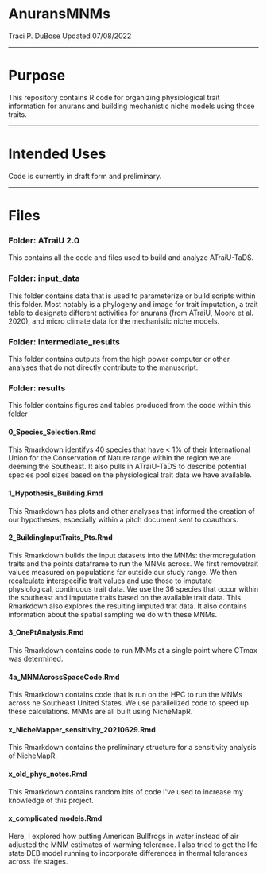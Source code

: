 # AnuransMNMs
Traci P. DuBose Updated 07/08/2022

-------------------------------

# Purpose

This repository contains R code for organizing physiological trait information for anurans and building mechanistic niche models using those traits. 

-------------------------------

# Intended Uses

Code is currently in draft form and preliminary.

-------------------------------

# Files


### Folder: ATraiU 2.0
This contains all the code and files used to build and analyze ATraiU-TaDS. 

### Folder: input_data
This folder contains data that is used to parameterize or build scripts within this folder. Most notably is a phylogeny and image for trait imputation, a trait table to designate different activities for anurans (from ATraiU, Moore et al. 2020), and micro climate data for the mechanistic niche models. 

### Folder: intermediate_results
This folder contains outputs from the high power computer or other analyses that do not directly contribute to the manuscript.

### Folder: results
This folder contains figures and tables produced from the code within this folder

#### 0_Species_Selection.Rmd
This Rmarkdown identifys 40 species that have < 1% of their International Union for the Conservation of Nature range within the region we are deeming the Southeast. It also pulls in ATraiU-TaDS to describe potential species pool sizes based on the physiological trait data we have available. 

#### 1_Hypothesis_Building.Rmd
This Rmarkdown has plots and other analyses that informed the creation of our hypotheses, especially within a pitch document sent to coauthors. 

#### 2_BuildingInputTraits_Pts.Rmd
This Rmarkdown builds the input datasets into the MNMs: thermoregulation traits and the points dataframe to run the MNMs across. We first removetrait values measured on populations far outside our study range. We then recalculate interspecific trait values and use those to imputate physiological, continuous trait data. We use the 36 species that occur within the southeast and imputate traits based on the available trait data. This Rmarkdown also explores the resulting imputed trat data. It also contains information about the spatial sampling we do with these MNMs.  

#### 3_OnePtAnalysis.Rmd
This Rmarkdown contains code to run MNMs at a single point where CTmax was determined.

#### 4a_MNMAcrossSpaceCode.Rmd
This Rmarkdown contains code that is run on the HPC to run the MNMs across he Southeast United States. We use parallelized code to speed up these calculations. MNMs are all built using NicheMapR.

#### x_NicheMapper_sensitivity_20210629.Rmd
This Rmarkdown contains the preliminary structure for a sensitivity analysis of NicheMapR.  

#### x_old_phys_notes.Rmd
This Rmarkdown contains random bits of code I've used to increase my knowledge of this project. 

#### x_complicated models.Rmd
Here, I explored how putting American Bullfrogs in water instead of air adjusted the MNM estimates of warming tolerance. I also tried to get the life state DEB model running to incorporate differences in thermal tolerances across life stages.  


